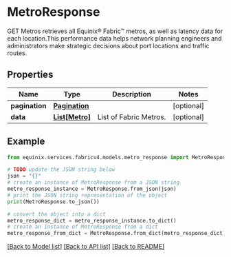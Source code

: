 # MetroResponse

GET Metros retrieves all Equinix® Fabric™ metros, as well as latency data for each location.This performance data helps network planning engineers and administrators make strategic decisions about port locations and traffic routes.

## Properties

Name | Type | Description | Notes
------------ | ------------- | ------------- | -------------
**pagination** | [**Pagination**](Pagination.md) |  | [optional] 
**data** | [**List[Metro]**](Metro.md) | List of Fabric Metros. | [optional] 

## Example

```python
from equinix.services.fabricv4.models.metro_response import MetroResponse

# TODO update the JSON string below
json = "{}"
# create an instance of MetroResponse from a JSON string
metro_response_instance = MetroResponse.from_json(json)
# print the JSON string representation of the object
print(MetroResponse.to_json())

# convert the object into a dict
metro_response_dict = metro_response_instance.to_dict()
# create an instance of MetroResponse from a dict
metro_response_from_dict = MetroResponse.from_dict(metro_response_dict)
```
[[Back to Model list]](../README.md#documentation-for-models) [[Back to API list]](../README.md#documentation-for-api-endpoints) [[Back to README]](../README.md)


